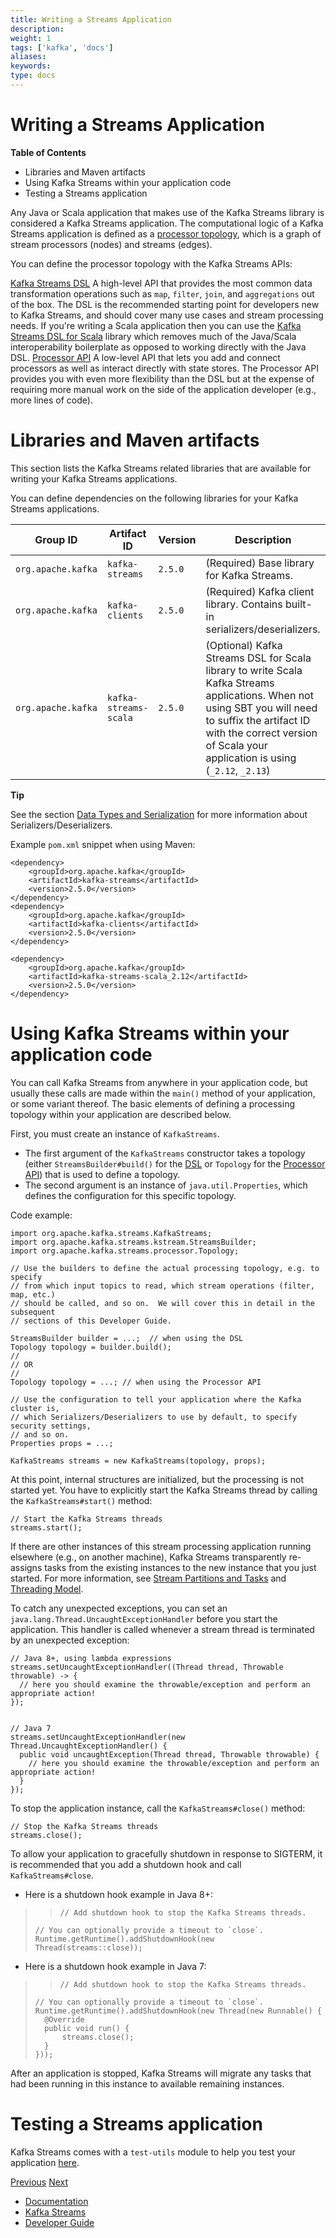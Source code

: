 ```yaml
---
title: Writing a Streams Application
description: 
weight: 1
tags: ['kafka', 'docs']
aliases: 
keywords: 
type: docs
---
```


# Writing a Streams Application

**Table of Contents**

  * Libraries and Maven artifacts
  * Using Kafka Streams within your application code
  * Testing a Streams application



Any Java or Scala application that makes use of the Kafka Streams library is considered a Kafka Streams application. The computational logic of a Kafka Streams application is defined as a [processor topology](../core-concepts#streams_topology), which is a graph of stream processors (nodes) and streams (edges).

You can define the processor topology with the Kafka Streams APIs:

[Kafka Streams DSL](dsl-api.html#streams-developer-guide-dsl)
    A high-level API that provides the most common data transformation operations such as `map`, `filter`, `join`, and `aggregations` out of the box. The DSL is the recommended starting point for developers new to Kafka Streams, and should cover many use cases and stream processing needs. If you're writing a Scala application then you can use the [Kafka Streams DSL for Scala](dsl-api.html#scala-dsl) library which removes much of the Java/Scala interoperability boilerplate as opposed to working directly with the Java DSL.
[Processor API](processor-api.html#streams-developer-guide-processor-api)
    A low-level API that lets you add and connect processors as well as interact directly with state stores. The Processor API provides you with even more flexibility than the DSL but at the expense of requiring more manual work on the side of the application developer (e.g., more lines of code).

# Libraries and Maven artifacts

This section lists the Kafka Streams related libraries that are available for writing your Kafka Streams applications.

You can define dependencies on the following libraries for your Kafka Streams applications.

Group ID | Artifact ID | Version | Description  
---|---|---|---  
`org.apache.kafka` | `kafka-streams` | `2.5.0` | (Required) Base library for Kafka Streams.  
`org.apache.kafka` | `kafka-clients` | `2.5.0` | (Required) Kafka client library. Contains built-in serializers/deserializers.  
`org.apache.kafka` | `kafka-streams-scala` | `2.5.0` | (Optional) Kafka Streams DSL for Scala library to write Scala Kafka Streams applications. When not using SBT you will need to suffix the artifact ID with the correct version of Scala your application is using (`_2.12`, `_2.13`)  
  
**Tip**

See the section [Data Types and Serialization](datatypes.html#streams-developer-guide-serdes) for more information about Serializers/Deserializers.

Example `pom.xml` snippet when using Maven:
    
    
    <dependency>
        <groupId>org.apache.kafka</groupId>
        <artifactId>kafka-streams</artifactId>
        <version>2.5.0</version>
    </dependency>
    <dependency>
        <groupId>org.apache.kafka</groupId>
        <artifactId>kafka-clients</artifactId>
        <version>2.5.0</version>
    </dependency>
    
    <dependency>
        <groupId>org.apache.kafka</groupId>
        <artifactId>kafka-streams-scala_2.12</artifactId>
        <version>2.5.0</version>
    </dependency>

# Using Kafka Streams within your application code

You can call Kafka Streams from anywhere in your application code, but usually these calls are made within the `main()` method of your application, or some variant thereof. The basic elements of defining a processing topology within your application are described below.

First, you must create an instance of `KafkaStreams`.

  * The first argument of the `KafkaStreams` constructor takes a topology (either `StreamsBuilder#build()` for the [DSL](dsl-api.html#streams-developer-guide-dsl) or `Topology` for the [Processor API](processor-api.html#streams-developer-guide-processor-api)) that is used to define a topology.
  * The second argument is an instance of `java.util.Properties`, which defines the configuration for this specific topology.



Code example:
    
    
    import org.apache.kafka.streams.KafkaStreams;
    import org.apache.kafka.streams.kstream.StreamsBuilder;
    import org.apache.kafka.streams.processor.Topology;
    
    // Use the builders to define the actual processing topology, e.g. to specify
    // from which input topics to read, which stream operations (filter, map, etc.)
    // should be called, and so on.  We will cover this in detail in the subsequent
    // sections of this Developer Guide.
    
    StreamsBuilder builder = ...;  // when using the DSL
    Topology topology = builder.build();
    //
    // OR
    //
    Topology topology = ...; // when using the Processor API
    
    // Use the configuration to tell your application where the Kafka cluster is,
    // which Serializers/Deserializers to use by default, to specify security settings,
    // and so on.
    Properties props = ...;
    
    KafkaStreams streams = new KafkaStreams(topology, props);

At this point, internal structures are initialized, but the processing is not started yet. You have to explicitly start the Kafka Streams thread by calling the `KafkaStreams#start()` method:
    
    
    // Start the Kafka Streams threads
    streams.start();

If there are other instances of this stream processing application running elsewhere (e.g., on another machine), Kafka Streams transparently re-assigns tasks from the existing instances to the new instance that you just started. For more information, see [Stream Partitions and Tasks](../architecture.html#streams_architecture_tasks) and [Threading Model](../architecture.html#streams_architecture_threads).

To catch any unexpected exceptions, you can set an `java.lang.Thread.UncaughtExceptionHandler` before you start the application. This handler is called whenever a stream thread is terminated by an unexpected exception:
    
    
    // Java 8+, using lambda expressions
    streams.setUncaughtExceptionHandler((Thread thread, Throwable throwable) -> {
      // here you should examine the throwable/exception and perform an appropriate action!
    });
    
    
    // Java 7
    streams.setUncaughtExceptionHandler(new Thread.UncaughtExceptionHandler() {
      public void uncaughtException(Thread thread, Throwable throwable) {
        // here you should examine the throwable/exception and perform an appropriate action!
      }
    });

To stop the application instance, call the `KafkaStreams#close()` method:
    
    
    // Stop the Kafka Streams threads
    streams.close();

To allow your application to gracefully shutdown in response to SIGTERM, it is recommended that you add a shutdown hook and call `KafkaStreams#close`.

  * Here is a shutdown hook example in Java 8+:

> >     // Add shutdown hook to stop the Kafka Streams threads.
>     // You can optionally provide a timeout to `close`.
>     Runtime.getRuntime().addShutdownHook(new Thread(streams::close));

  * Here is a shutdown hook example in Java 7:

> >     // Add shutdown hook to stop the Kafka Streams threads.
>     // You can optionally provide a timeout to `close`.
>     Runtime.getRuntime().addShutdownHook(new Thread(new Runnable() {
>       @Override
>       public void run() {
>           streams.close();
>       }
>     }));




After an application is stopped, Kafka Streams will migrate any tasks that had been running in this instance to available remaining instances.

# Testing a Streams application

Kafka Streams comes with a `test-utils` module to help you test your application [here](testing.html). 

[Previous](/25/streams/developer-guide/) [Next](/25/streams/developer-guide/config-streams)

  * [Documentation](/documentation)
  * [Kafka Streams](/streams)
  * [Developer Guide](/streams/developer-guide/)


